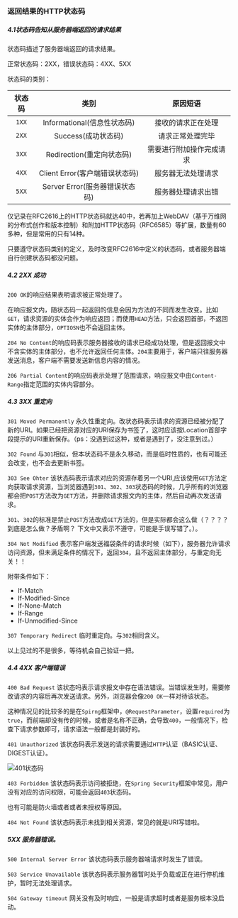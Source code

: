 ### 返回结果的HTTP状态码

##### 4.1状态码告知从服务器端返回的请求结果
状态码描述了服务器端返回的请求结果。

正常状态码：2XX，错误状态码：4XX、5XX

状态码的类别：

| 状态码 |              类别              |         原因短语         |
|:------:|:------------------------------:|:------------------------:|
| `1XX`  |  Informational(信息性状态码)   |    接收的请求正在处理    |
| `2XX`  |      Success(成功状态码)       |     请求正常处理完毕     |
| `3XX`  |   Redirection(重定向状态码)    | 需要进行附加操作完成请求 |
| `4XX`  | Client Error(客户端错误状态码) |    服务器无法处理请求    |
| `5XX`  | Server Error(服务器错误状态码) |    服务器处理请求出错    |

仅记录在RFC2616上的HTTP状态码就达40中，若再加上WebDAV（基于万维网的分布式创作和版本控制）和附加HTTP状态码（RFC6585）等扩展，数量有60多种，但是常用的只有14种。

只要遵守状态码类别的定义，及时改变RFC2616中定义的状态码，或者服务器端自行创建状态码都没问题。

##### 4.2 2XX 成功

`200 OK`的响应结果表明请求被正常处理了。

在响应报文内，随状态码一起返回的信息会因为方法的不同而发生改变。比如`GET`，请求资源的实体会作为响应返回；而使用`HEAD`方法，只会返回首部，不返回实体的主体部分，`OPTIOSN`也不会返回主体。

`204 No Content`的响应码表示服务器接收的请求已经成功处理，但是返回报文中不含实体的主体部分，也不允许返回任何主体。`204`主要用于，客户端只往服务器发送消息，客户端不需要发送新信息内容的情况。

`206 Partial Content`的响应码表示处理了范围请求，响应报文中由`Content-Range`指定范围的实体内容部分。

##### 4.3 3XX 重定向

`301 Moved Permanently` 永久性重定向。改状态码表示请求的资源已经被分配了新的URI。如果已经把资源对应的URI保存为书签了，这时应该按Location首部字段提示的URI重新保存。（ps：没遇到过这种，或者是遇到了，没注意到过。）

`302 Found` 与`301`相似，但本状态码不是永久移动，而是临时性质的，也有可能还会改变，也不会去更新书签。

`303 See Ohter` 该状态码表示请求对应的资源存着另一个URI,应该使用`GET`方法定向获取请求资源，当浏览器遇到`301`、`302`、`303`状态码的时候，几乎所有的浏览器都会把`POST`方法改为`GET`方法，并删除请求报文内的主体，然后自动再次发送请求。

`301`、`302`的标准是禁止`POST`方法改成`GET`方法的，但是实际都会这么做（？？？？到底是怎么做？矛盾啊？  下文中又表示不遵守，可能是手误写错了。）。

`304 Not Modified` 表示客户端发送福袋条件的请求时候（如下），服务器允许请求访问资源，但未满足条件的情况下，返回`304`，且不返回主体部分，与重定向无关！！

附带条件如下：
* If-Match
* If-Modified-Since
* If-None-Match
* If-Range
* If-Unmodified-Since

`307 Temporary Redirect`  临时重定向。与`302`相同含义。

以上见过的不是很多，等待机会自己验证一把。

##### 4.4 4XX 客户端错误

`400 Bad Request` 该状态吗表示请求报文中存在语法错误。当错误发生时，需要修改请求的内容后再次发送请求。另外，浏览器会像`200 OK`一样对待该状态。

这种情况见的比较多的是在`Spirng`框架中，`@RequestParameter`，设置`required`为`true`，而前端却没有传的时候，或者是名称不正确，会导致`400`，一般情况下，检查下请求参数即可，请求语法一般都是封装好的。

`401 Unauthorized` 该状态码表示发送的请求需要通过`HTTP`认证（BASIC认证、DIGEST认证）。

![401状态码](https://wx3.sinaimg.cn/large/005VwC5mly1g6vp7qjaxvj30ol0ifdpk.jpg)

`403 Forbidden` 该状态码表示访问被拒绝，在`Spring Security`框架中常见，用户没有对应的访问权限，可能会返回`403`状态码。

也有可能是防火墙或者或者未授权等原因。

`404 Not Found` 该状态码表示未找到相关资源，常见的就是URI写错啦。

##### 5XX 服务器错误。

`500 Internal Server Error` 该状态码表示服务器端请求时发生了错误。

`503 Service Unavailable` 该状态码表示服务器暂时处于负载或正在进行停机维护，暂时无法处理请求。

`504 Gateway timeout` 网关没有及时响应，一般是请求超时或者是服务根本没启动。
